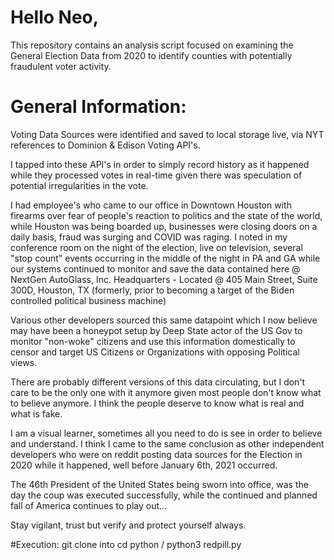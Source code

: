 # Hello Neo,

This repository contains an analysis script focused on examining the General Election Data from 2020 to identify counties with potentially fraudulent voter activity.

# General Information: 
Voting Data Sources were identified and saved to local storage live, via NYT references to Dominion & Edison Voting API's.

I tapped into these API's in order to simply record history as it happened while they processed votes in real-time given there was speculation of potential irregularities in the vote.

I had employee's who came to our office in Downtown Houston with firearms over fear of people's reaction to politics and the state of the world, while Houston was being boarded up, businesses were closing doors on a daily basis, fraud was surging and COVID was raging. I noted in my conference room on the night of the election, live on television, several "stop count" events occurring in the middle of the night in PA and GA while our systems continued to monitor and save the data contained here @ NextGen AutoGlass, Inc. Headquarters - Located @ 405 Main Street, Suite 300D, Houston, TX (formerly, prior to becoming a target of the Biden controlled political business machine)

Various other developers sourced this same datapoint which I now believe may have been a honeypot setup by Deep State actor of the US Gov to monitor "non-woke" citizens and use this information domestically to censor and target US Citizens or Organizations with opposing Political views. 

There are probably different versions of this data circulating, but I don't care to be the only one with it anymore given most people don't know what to believe anymore. I think the people deserve to know what is real and what is fake. 

I am a visual learner, sometimes all you need to do is see in order to believe and understand. I think I came to the same conclusion as other independent developers who were on reddit posting data sources for the Election in 2020 while it happened, well before January 6th, 2021 occurred.

The 46th President of the United States being sworn into office, was the day the coup was executed successfully, while the continued and planned fall of America continues to play out...

Stay vigilant, trust but verify and protect yourself always.


#Execution: 
git clone into <directory>
cd <directory>
python / python3 redpill.py 
